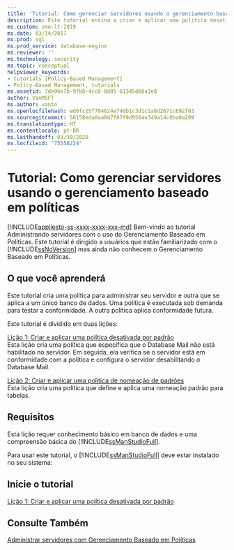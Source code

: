 ```yaml
---
title: 'Tutorial: Como gerenciar servidores usando o gerenciamento baseado em políticas'
description: Este tutorial ensina a criar e aplicar uma política desativada por padrão e uma política de padrões de nomenclatura.
ms.custom: seo-lt-2019
ms.date: 03/14/2017
ms.prod: sql
ms.prod_service: database-engine
ms.reviewer: ''
ms.technology: security
ms.topic: conceptual
helpviewer_keywords:
- tutorials [Policy-Based Management]
- Policy-Based Management, tutorials
ms.assetid: 7de96e7b-9fb8-4cc8-8d85-61345d68a1e8
author: VanMSFT
ms.author: vanto
ms.openlocfilehash: ed0fc25f704624e740b1c3d1c1a8d2671c692f03
ms.sourcegitcommit: 58158eda0aa0d7f87f9d958ae349a14c0ba8a209
ms.translationtype: HT
ms.contentlocale: pt-BR
ms.lasthandoff: 03/30/2020
ms.locfileid: "75558224"
---
```

# <a name="tutorial-managing-servers-using-policy-based-management"></a>Tutorial: Como gerenciar servidores usando o gerenciamento baseado em políticas
[!INCLUDE[appliesto-ss-xxxx-xxxx-xxx-md](../../includes/appliesto-ss-xxxx-xxxx-xxx-md.md)]
Bem-vindo ao tutorial Administrando servidores com o uso do Gerenciamento Baseado em Políticas. Este tutorial é dirigido a usuários que estão familiarizado com o [!INCLUDE[ssNoVersion](../../includes/ssnoversion-md.md)] mas ainda não conhecem o Gerenciamento Baseado em Políticas.  
  
## <a name="what-you-will-learn"></a>O que você aprenderá  
Este tutorial cria uma política para administrar seu servidor e outra que se aplica a um único banco de dados. Uma política é executada sob demanda para testar a conformidade. A outra política aplica conformidade futura.  
  
Este tutorial é dividido em duas lições:  
  
[Lição 1: Criar e aplicar uma política desativada por padrão](../../relational-databases/policy-based-management/lesson-1-create-and-apply-an-off-by-default-policy.md)  
Esta lição cria uma política que especifica que o Database Mail não está habilitado no servidor. Em seguida, ela verifica se o servidor está em conformidade com a política e configura o servidor desabilitando o Database Mail.  
  
[Lição 2: Criar e aplicar uma política de nomeação de padrões](../../relational-databases/policy-based-management/lesson-2-create-and-apply-a-naming-standards-policy.md)  
Esta lição cria uma política que define e aplica uma nomeação padrão para tabelas.  
  
## <a name="requirements"></a>Requisitos  
Esta lição requer conhecimento básico em banco de dados e uma compreensão básica do [!INCLUDE[ssManStudioFull](../../includes/ssmanstudiofull-md.md)].  
  
Para usar este tutorial, o [!INCLUDE[ssManStudioFull](../../includes/ssmanstudiofull-md.md)] deve estar instalado no seu sistema:  
  
## <a name="start-the-tutorial"></a>Inicie o tutorial  
[Lição 1: Criar e aplicar uma política desativada por padrão](../../relational-databases/policy-based-management/lesson-1-create-and-apply-an-off-by-default-policy.md)  
  
## <a name="see-also"></a>Consulte Também  
[Administrar servidores com Gerenciamento Baseado em Políticas](../../relational-databases/policy-based-management/administer-servers-by-using-policy-based-management.md)  
  
  
  
